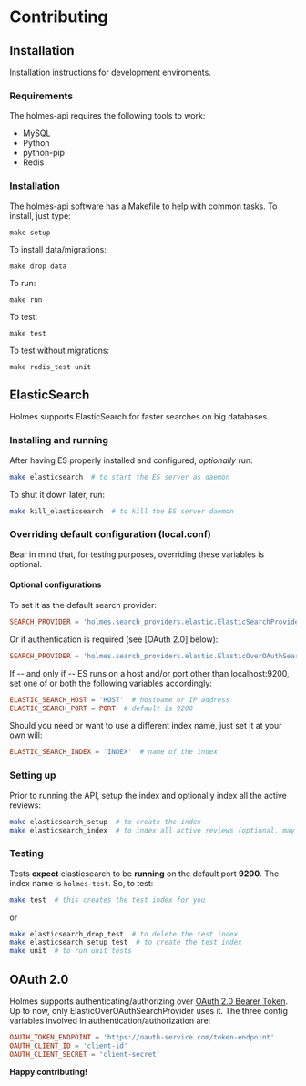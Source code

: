 Contributing
============

Installation
------------

Installation instructions for development enviroments.

### Requirements

The holmes-api requires the following tools to work:

* MySQL
* Python
* python-pip
* Redis

### Installation

The holmes-api software has a Makefile to help with common tasks. To install, just type:

    make setup

To install data/migrations:

    make drop data

To run:

    make run

To test:

    make test

To test without migrations:

    make redis_test unit


ElasticSearch
-------------

Holmes supports ElasticSearch for faster searches on big databases.

### Installing and running

After having ES properly installed and configured, *optionally* run:

```bash
make elasticsearch  # to start the ES server as daemon
```

To shut it down later, run:

```bash
make kill_elasticsearch  # to kill the ES server daemon
```

### Overriding default configuration (local.conf)

Bear in mind that, for testing purposes, overriding these variables is optional.

#### Optional configurations

To set it as the default search provider:

```conf
SEARCH_PROVIDER = 'holmes.search_providers.elastic.ElasticSearchProvider'
```

Or if authentication is required (see [OAuth 2.0] below):

```conf
SEARCH_PROVIDER = 'holmes.search_providers.elastic.ElasticOverOAuthSearchProvider'
```

If -- and only if -- ES runs on a host and/or port other than localhost:9200, set one of or both the following variables accordingly:

```conf
ELASTIC_SEARCH_HOST = 'HOST'  # hostname or IP address
ELASTIC_SEARCH_PORT = PORT  # default is 9200
```

Should you need or want to use a different index name, just set it at your own will:

```conf
ELASTIC_SEARCH_INDEX = 'INDEX'  # name of the index
```

### Setting up

Prior to running the API, setup the index and optionally index all the active reviews:

```bash
make elasticsearch_setup  # to create the index
make elasticsearch_index  # to index all active reviews (optional, may take too long)
```

### Testing

Tests **expect** elasticsearch to be **running** on the default port **9200**. The index name is `holmes-test`. So, to test:

```bash
make test  # this creates the test index for you
```

or

```bash
make elasticsearch_drop_test  # to delete the test index
make elasticsearch_setup_test  # to create the test index
make unit  # to run unit tests
```

OAuth 2.0
---------

Holmes supports authenticating/authorizing over [OAuth 2.0 Bearer Token](http://tools.ietf.org/html/rfc6750). Up to now, only ElasticOverOAuthSearchProvider uses it. The three config variables involved in authentication/authorization are:

```conf
OAUTH_TOKEN_ENDPOINT = 'https://oauth-service.com/token-endpoint'
OAUTH_CLIENT_ID = 'client-id'
OAUTH_CLIENT_SECRET = 'client-secret'
```

**Happy contributing!**
